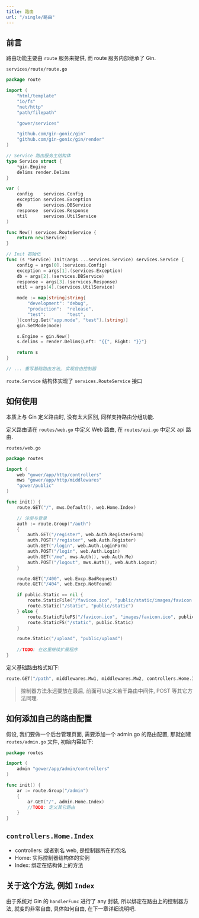 ```yaml
---
title: 路由
url: "/single/路由"
---
```


## 前言

路由功能主要由 `route` 服务来提供, 而 route 服务内部继承了 Gin.

`services/route/route.go`
```go
package route

import (
    "html/template"
    "io/fs"
    "net/http"
    "path/filepath"

    "gower/services"

    "github.com/gin-gonic/gin"
    "github.com/gin-gonic/gin/render"
)

// Service 路由服务主结构体
type Service struct {
    *gin.Engine
    delims render.Delims
}

var (
    config    services.Config
    exception services.Exception
    db        services.DBService
    response  services.Response
    util      services.UtilService
)

func New() services.RouteService {
    return new(Service)
}

// Init 初始化
func (s *Service) Init(args ...services.Service) services.Service {
    config = args[0].(services.Config)
    exception = args[1].(services.Exception)
    db = args[2].(services.DBService)
    response = args[3].(services.Response)
    util = args[4].(services.UtilService)

    mode := map[string]string{
        "development": "debug",
        "production":  "release",
        "test":        "test",
    }[config.Get("app.mode", "test").(string)]
    gin.SetMode(mode)

    s.Engine = gin.New()
    s.delims = render.Delims{Left: "{{", Right: "}}"}

    return s
}

// ... 重写基础路由方法, 实现自由控制器
```

`route.Service` 结构体实现了 `services.RouteService` 接口

## 如何使用

本质上与 Gin 定义路由时, 没有太大区别, 同样支持路由分组功能.

定义路由请在 `routes/web.go` 中定义 Web 路由, 在 `routes/api.go` 中定义 api 路由.

`routes/web.go`
```go
package routes

import (
	web "gower/app/http/controllers"
	mws "gower/app/http/middlewares"
	"gower/public"
)

func init() {
	route.GET("/", mws.Default(), web.Home.Index)

	// 注册与登录
	auth := route.Group("/auth")
	{
		auth.GET("/register", web.Auth.RegisterForm)
		auth.POST("/register", web.Auth.Register)
		auth.GET("/login", web.Auth.LoginForm)
		auth.POST("/login", web.Auth.Login)
		auth.GET("/me", mws.Auth(), web.Auth.Me)
		auth.POST("/logout", mws.Auth(), web.Auth.Logout)
	}

	route.GET("/400", web.Excp.BadRequest)
	route.GET("/404", web.Excp.NotFound)

	if public.Static == nil {
		route.StaticFile("/favicon.ico", "public/static/images/favicon.ico")
		route.Static("/static", "public/static")
	} else {
		route.StaticFileFS("/favicon.ico", "images/favicon.ico", public.Static)
		route.StaticFS("/static", public.Static)
	}

	route.Static("/upload", "public/upload")
	
	//TODO: 在这里继续扩展程序
}
```

定义基础路由格式如下:

```go
route.GET("/path", middlewares.Mw1, middlewares.Mw2, controllers.Home.Index)
```
> 控制器方法永远要放在最后, 前面可以定义若干路由中间件, POST 等其它方法同理.

## 如何添加自己的路由配置

假设, 我们要做一个后台管理页面, 需要添加一个 admin.go 的路由配置, 那就创建 `routes/admin.go` 文件, 初始内容如下:

```go
package routes

import (
	admin "gower/app/admin/controllers"
)

func init() {
	ar := route.Group("/admin")
	{
		ar.GET("/", admin.Home.Index)
		//TODO: 定义其它路由
	}
}

```

## `controllers.Home.Index`

- controllers: 或者别名 web, 是控制器所在的包名
- Home: 实际控制器结构体的实例
- Index: 绑定在结构体上的方法

## 关于这个方法, 例如 `Index`

由于系统对 Gin 的 `handlerFunc` 进行了 any 封装, 所以绑定在路由上的控制器方法, 就变的非常自由, 具体如何自由, 在下一章详细说明吧.